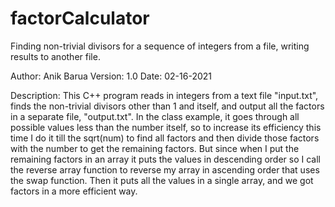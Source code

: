 # factorCalculator
Finding non-trivial divisors for a sequence of integers from a file, writing results to another file.

Author: Anik Barua
Version: 1.0
Date: 02-16-2021

Description: This C++ program reads in integers from a text file "input.txt", finds the non-trivial divisors 
other than 1 and itself, and output all the factors in a separate file, "output.txt". In the class example, 
it goes through all possible values less than the number itself, so to increase its efficiency this time I 
do it till the sqrt(num) to find all factors and then divide those factors with the number to get the 
remaining factors. But since when I put the remaining factors in an array it puts the values in descending 
order so I call the reverse array function to reverse my array in ascending order that uses the swap 
function. Then it puts all the values in a single array, and we got factors in a more efficient way.
